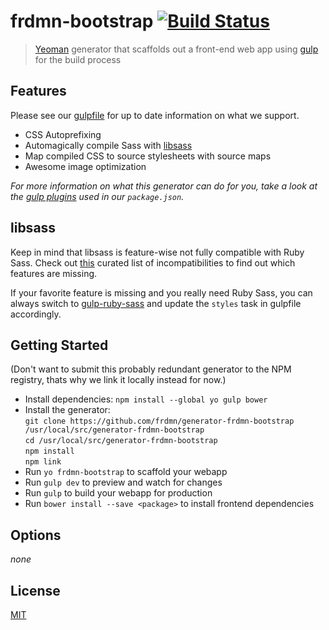 # frdmn-bootstrap [![Build Status](https://secure.travis-ci.org/frdmn/generator-frdmn-bootstrap.svg?branch=master)](http://travis-ci.org/frdmn/generator-frdmn-bootstrap) 

> [Yeoman](http://yeoman.io) generator that scaffolds out a front-end web app using [gulp](http://gulpjs.com/) for the build process

## Features

Please see our [gulpfile](app/templates/gulpfile.js) for up to date information on what we support.

* CSS Autoprefixing
* Automagically compile Sass with [libsass](http://libsass.org)
* Map compiled CSS to source stylesheets with source maps
* Awesome image optimization

*For more information on what this generator can do for you, take a look at the [gulp plugins](app/templates/_package.json) used in our `package.json`.*

## libsass

Keep in mind that libsass is feature-wise not fully compatible with Ruby Sass. Check out [this](http://sass-compatibility.github.io) curated list of incompatibilities to find out which features are missing.

If your favorite feature is missing and you really need Ruby Sass, you can always switch to [gulp-ruby-sass](https://github.com/sindresorhus/gulp-ruby-sass) and update the `styles` task in gulpfile accordingly.

## Getting Started

(Don't want to submit this probably redundant generator to the NPM registry, thats why we link it locally instead for now.)

- Install dependencies: `npm install --global yo gulp bower`
- Install the generator:  
  `git clone https://github.com/frdmn/generator-frdmn-bootstrap /usr/local/src/generator-frdmn-bootstrap`  
  `cd /usr/local/src/generator-frdmn-bootstrap`  
  `npm install`  
  `npm link`  
- Run `yo frdmn-bootstrap` to scaffold your webapp
- Run `gulp dev` to preview and watch for changes
- Run `gulp` to build your webapp for production
- Run `bower install --save <package>` to install frontend dependencies

## Options

_none_

## License

[MIT](LICENSE)
